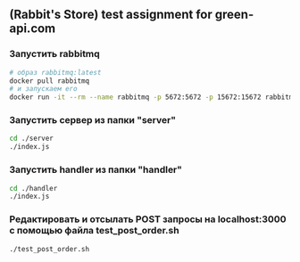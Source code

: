

## (Rabbit's Store) test assignment for green-api.com

### Запустить rabbitmq 

```bash
# образ rabbitmq:latest
docker pull rabbitmq
# и запускаем его
docker run -it --rm --name rabbitmq -p 5672:5672 -p 15672:15672 rabbitmq:latest
```

### Запустить сервер из папки "server"

```bash
cd ./server
./index.js
```

### Запустить handler из папки "handler"

```bash
cd ./handler
./index.js
```

### Редактировать и отсылать POST запросы на localhost:3000 c помощью файла test_post_order.sh

```bash
./test_post_order.sh
```